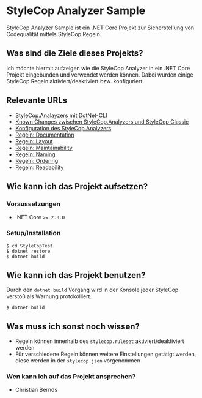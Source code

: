 # StyleCop Analyzer Sample

StyleCop Analyzer Sample ist ein .NET Core Projekt zur Sicherstellung von Codequalität mittels StyleCop Regeln.


## Was sind die Ziele dieses Projekts?

Ich möchte hiermit aufzeigen wie die StyleCop Analyzer in ein .NET Core Projekt eingebunden und verwendet werden können. Dabei wurden einige StyleCop Regeln aktiviert/deaktiviert bzw. konfiguriert.


## Relevante URLs

* [StyleCop.Analayzers mit DotNet-CLI](https://github.com/DotNetAnalyzers/StyleCopAnalyzers/blob/master/documentation/DotNetCli.md)
* [Known Changes zwischen StyleCop.Analyzers und StyleCop Classic](https://github.com/DotNetAnalyzers/StyleCopAnalyzers/blob/master/documentation/KnownChanges.md)
* [Konfiguration des StyleCop.Analyzers](https://github.com/DotNetAnalyzers/StyleCopAnalyzers/blob/master/documentation/Configuration.md)
* [Regeln: Documentation](https://github.com/DotNetAnalyzers/StyleCopAnalyzers/blob/master/documentation/DocumentationRules.md)
* [Regeln: Layout](https://github.com/DotNetAnalyzers/StyleCopAnalyzers/blob/master/documentation/LayoutRules.md)
* [Regeln: Maintainability](https://github.com/DotNetAnalyzers/StyleCopAnalyzers/blob/master/documentation/MaintainabilityRules.md)
* [Regeln: Naming](https://github.com/DotNetAnalyzers/StyleCopAnalyzers/blob/master/documentation/NamingRules.md)
* [Regeln: Ordering](https://github.com/DotNetAnalyzers/StyleCopAnalyzers/blob/master/documentation/OrderingRules.md)
* [Regeln: Readability](https://github.com/DotNetAnalyzers/StyleCopAnalyzers/blob/master/documentation/ReadabilityRules.md)


## Wie kann ich das Projekt aufsetzen?


### Voraussetzungen

* .NET Core `>= 2.0.0`


### Setup/Installation

```shell
$ cd StyleCopTest
$ dotnet restore
$ dotnet build
```

## Wie kann ich das Projekt benutzen?

Durch den `dotnet build` Vorgang wird in der Konsole jeder StyleCop verstoß als Warnung protokolliert.

```shell
$ dotnet build
```


## Was muss ich sonst noch wissen?

* Regeln können innerhalb des `stylecop.ruleset` aktiviert/deaktiviert werden
* Für verschiedene Regeln können weitere Einstellungen getätigt werden, diese werden in der `stylecop.json` vorgenommen


### Wen kann ich auf das Projekt ansprechen?

* Christian Bernds
